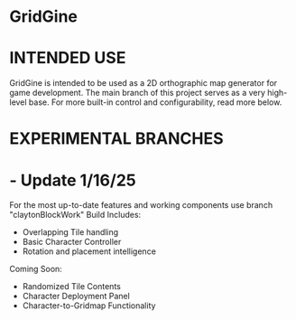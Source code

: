 # GridGine
# INTENDED USE
GridGine is intended to be used as a 2D orthographic map generator for game development.
The main branch of this project serves as a very high-level base. For more built-in control and configurability, read more below.

# EXPERIMENTAL BRANCHES
# - Update 1/16/25
For the most up-to-date features and working components use branch "claytonBlockWork"
Build Includes:
- Overlapping Tile handling
- Basic Character Controller
- Rotation and placement intelligence

Coming Soon:
- Randomized Tile Contents
- Character Deployment Panel 
- Character-to-Gridmap Functionality

